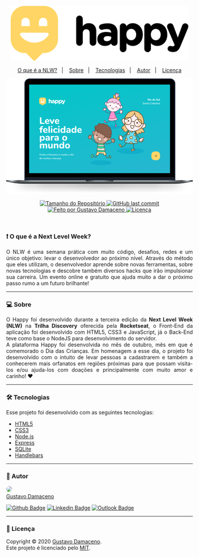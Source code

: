 <p align="center">
 <img src="./assets/happy.svg" title="Happy" alt="Happy">
</p>

<p align="center">
 <a href="#whatis">O que é a NLW?</a>&nbsp;&nbsp;&nbsp;|&nbsp;&nbsp;&nbsp;
 <a href="#about">Sobre</a>&nbsp;&nbsp;&nbsp;|&nbsp;&nbsp;&nbsp;
 <a href="#technologies">Tecnologias</a>&nbsp;&nbsp;&nbsp;|&nbsp;&nbsp;&nbsp;
 <a href="#author">Autor</a>&nbsp;&nbsp;&nbsp;|&nbsp;&nbsp;&nbsp;
 <a href="#license">Licença</a>
</p>

<p align="center">
 <img src="./assets/happylayout.png" title="Happy" alt="Happy">
</p>

<p align="center">
 <a href="https://github.com/gustavoddainezi/happy">
  <img alt="Tamanho do Repositório" src="https://img.shields.io/github/repo-size/gustavoddainezi/happy?style=for-the-badge&color=15D6D6">
 </a>
 <a href="https://github.com/gustavoddainezi/happy">
  <img alt="GitHub last commit" src="https://img.shields.io/github/last-commit/gustavoddainezi/happy?style=for-the-badge&color=15D6D6">
 </a>
 <a href="https://github.com/gustavoddainezi">
  <img alt="Feito por Gustavo Damaceno" src="https://img.shields.io/badge/feito%20por-Gustavo Damaceno-%15B6D6?style=for-the-badge&color=15D6D6">
 </a>
 <a href="https://github.com/gustavoddainezi/happy/blob/master/LICENSE">
  <img alt="Licença" src="https://img.shields.io/github/license/gustavoddainezi/happy?style=for-the-badge&color=15D6D6"/>
 </a>
<p>

<br/>

### ❗ O que é a Next Level Week? <a name = "whatis"></a>

<p align="justify">
 O NLW é uma semana prática com muito código, desafios, redes e um único objetivo: levar o desenvolvedor ao próximo nível. Através do método que eles utilizam, o desenvolvedor aprende sobre novas ferramentas, sobre novas tecnologias e descobre também diversos hacks que irão impulsionar sua carreira. Um evento online e gratuito que ajuda muito a dar o próximo passo rumo a um futuro brilhante!
</p>

---

### 💻 Sobre <a name = "about"></a>

<p align="justify">
 O Happy foi desenvolvido durante a terceira edição da <strong>Next Level Week (NLW)</strong> na <strong>Trilha Discovery</strong> oferecida pela <strong>Rocketseat</strong>, o Front-End da aplicação foi desenvolvido com HTML5, CSS3 e JavaScript, já o Back-End teve como base o NodeJS para desenvolvimento do servidor. <br/> A plataforma Happy foi desenvolvida no mês de outubro, mês em que é comemorado o Dia das Crianças. Em homenagem a esse dia, o projeto foi desenvolvido com o intuito de levar pessoas a cadastrarem e também a conhecerem mais orfanatos em regiões próximas para que possam visita-los e/ou ajuda-los com doações e principalmente com muito amor e carinho! ❤
</p>

---

### 🛠 Tecnologias <a name = "technologies"></a>
Esse projeto foi desenvolvido com as seguintes tecnologias:

- [HTML5](https://developer.mozilla.org/pt-BR/docs/Web/HTML/HTML5)
- [CSS3](https://developer.mozilla.org/pt-BR/docs/Archive/CSS3)
- [Node.js](https://nodejs.org/en/)
- [Express](https://expressjs.com/pt-br/)
- [SQLite](https://www.sqlite.org/index.html)
- [Handlebars](https://handlebarsjs.com/)

---

### 🦸 Autor <a name = "author"></a>

<a href="https://www.linkedin.com/in/gustavo-damaceno/">
 <img style="border-radius: 50%;" src="https://avatars1.githubusercontent.com/u/38168305?s=400&u=8771c7a335f88317a15bfe3b243c934121ba6862&v=4" width="100px;"/>
 <br />
</a> <a href="https://www.linkedin.com/in/gustavo-damaceno/" title="Gustavo Damaceno">Gustavo Damaceno</a>
 <br />

[![Github Badge](https://img.shields.io/badge/-Github-000?style=flat-square&logo=Github&logoColor=white&link=https://github.com/gustavoddainezi)](https://github.com/gustavoddainezi)
[![Linkedin Badge](https://img.shields.io/badge/-LinkedIn-blue?style=flat-square&logo=Linkedin&logoColor=white&link=https://www.linkedin.com/in/gustavo-damaceno/)](https://www.linkedin.com/in/gustavo-damaceno/)
[![Outlook Badge](https://img.shields.io/badge/gustavo.dainezi@fatec.sp.gov.br-gray?style=flat&logo=microsoft-outlook&logoColor=white&link=mailto:gustavo.dainezi@fatec.sp.gov.br)](mailto:gustavo.dainezi@fatec.sp.gov.br)

---

### 📝 Licença <a name = "license"></a>

Copyright © 2020 [Gustavo Damaceno](https://github.com/gustavoddainezi).<br/>
Este projeto é licenciado pelo [MIT](./LICENSE).
